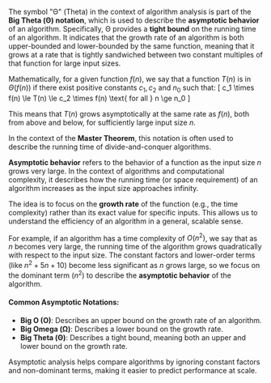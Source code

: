 The symbol "Θ" (Theta) in the context of algorithm analysis is part of the **Big Theta (Θ) notation**, which is used to describe the **asymptotic behavior** of an algorithm. Specifically, Θ provides a **tight bound** on the running time of an algorithm. It indicates that the growth rate of an algorithm is both upper-bounded and lower-bounded by the same function, meaning that it grows at a rate that is tightly sandwiched between two constant multiples of that function for large input sizes.

Mathematically, for a given function $f(n)$, we say that a function $T(n)$ is in $Θ(f(n))$ if there exist positive constants $c_1, c_2$ and $n_0$ such that:
\[
    c_1 \times f(n) \le T(n) \le c_2 \times f(n) \text{ for all } n \ge n_0
\]

This means that $T(n)$ grows asymptotically at the same rate as $f(n)$, both from above and below, for sufficiently large input size $n$.

In the context of the **Master Theorem**, this notation is often used to describe the running time of divide-and-conquer algorithms.

**Asymptotic behavior** refers to the behavior of a function as the input size $n$ grows very large. In the context of algorithms and computational complexity, it describes how the running time (or space requirement) of an algorithm increases as the input size approaches infinity.

The idea is to focus on the **growth rate** of the function (e.g., the time complexity) rather than its exact value for specific inputs. This allows us to understand the efficiency of an algorithm in a general, scalable sense.

For example, if an algorithm has a time complexity of $O(n^2)$, we say that as $n$ becomes very large, the running time of the algorithm grows quadratically with respect to the input size. The constant factors and lower-order terms (like $n^2 + 5n + 10$) become less significant as $n$ grows large, so we focus on the dominant term ($n^2$) to describe the **asymptotic behavior** of the algorithm.

#### Common Asymptotic Notations:
- **Big O (O)**: Describes an upper bound on the growth rate of an algorithm.
- **Big Omega (Ω)**: Describes a lower bound on the growth rate.
- **Big Theta (Θ)**: Describes a tight bound, meaning both an upper and lower bound on the growth rate.

Asymptotic analysis helps compare algorithms by ignoring constant factors and non-dominant terms, making it easier to predict performance at scale.